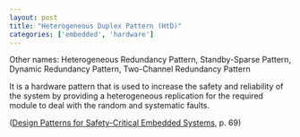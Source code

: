 ```yaml
---
layout: post
title: "Heterogeneous Duplex Pattern (HtD)"
categories: ['embedded', 'hardware']
---
```


Other names: Heterogeneous Redundancy Pattern, Standby-Sparse Pattern, Dynamic Redundancy Pattern, Two-Channel Redundancy Pattern

It is a hardware pattern that is used to increase the safety and reliability of the system
by providing a heterogeneous replication for the required module to deal with the random and systematic faults.

([Design Patterns for Safety-Critical Embedded Systems](http://sunsite.informatik.rwth-aachen.de/Publications/AIB/2010/2010-13.pdf), p. 69)